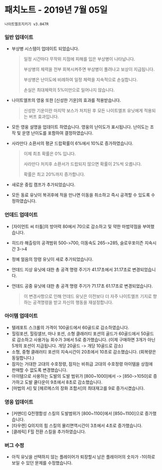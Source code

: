 # 패치노트 - 2019년 7월 05일

```
나이트엘프지키기 v3.047R
```

### 일반 업데이트

- 부상병 시스템이 업데이트 되었습니다.

  > 일정 시간마다 무작위 지점에 피해를 입은 부상병이 나타납니다.
  >
  > 부상병의 체력을 전부 회복시켜주면 부상병이 풀려나고 보상이 지급됩니다.
  >
  > 부상병은 난이도에 비례하여 일정 체력을 지속적으로 손실합니다.
  >
  > 손실은 최대체력의 5%미만으로 일어나지 않습니다.


- 나이트엘프의 영웅 또한 [신성한 기운]의 효과를 적용받습니다.

  > 신성한 기운이란 마지막 보스가 처치된 후 모든 나이트엘프 유닛에게 적용되는 버프 효과입니다.

- 모든 영웅 설명을 업데이트 하였습니다. 영웅의 난이도가 표시됩니다. 난이도는 조작 및 운영 난이도를 포함하여 결정하였습니다.

- 사라만다 소환서의 평균 드랍확률이 6%에서 10%로 증가하였습니다.

  > 이제 최초 확률은 0% 입니다.
  >
  > 사라만다 처치후 소환서가 드랍되지 않으면 확률이 2%씩 오릅니다.
  >
  > 확률은 최고 20%까지 증가합니다.

- 새로운 중립 캠프가 추가되었습니다.

- 모든 동료 유닛이 복귀후에 적을 만나면 이동을 취소하고 즉시 공격할 수 있도록 수정하였습니다.
### 언데드 업데이트

- [자이언트 씨 터틀]의 방어력 80에서 70으로 감소하고 및 약한 마법약점을 부여했습니다.

- 히드라 해츨링의 공격범위 500->700, 이동속도 265->285, 슬로우포이즌 지속시간 3->4

- 정예 얼음의 망령 유닛이 새로 추가되었습니다.

- 언데드 지상 유닛에 대한 총 공격 명령 주기가 41.17초에서 31.17초로 변경되었습니다.

- 언데드 공중 유닛에 대한 총 공격 명령 주기가 71.17초 61.17초로 변경되었습니다.

  > 이 변경사항으로 인해 언데드 유닛은 이전보다 더 자주 나이트엘프 기지로 향하는 공격명령을 받고 자신의 행동을 재설정합니다.

### 아이템 업데이트

- 텔레포트 스크롤의 가격이 100골드에서 60골드로 감소하였습니다.
- 힐링포션, 힐링샐브, 마나 포션, 소형 클래러티 포션의 골드가 60골드에서 50골드로 감소하고 사용가능 회수가 3에서 5로 증가했습니다. (이제 구매하면 3개가 아닌 5개의 포션이 지급됩니다. 개당 20골드 -> 개당 10골드로 감소)
- 소형, 중형 클래러티 포션의 지속시간이 20초에서 10초로 감소했습니다. (회복량은 동일합니다.)
- 잠자는 거대한 고대의 수호정령, 잠자는 비취급 고대의 수호정령 아이템을 상점에 판매할 수 없도록 변경했습니다.
- 아이템으로 사용하는 도발의 도발 범위가 [800~1000]에서 -> [850->1050]로 증가하고 도발 쿨다운이 9초에서 8초로 감소했습니다.
- [마법의 서] 및 [헤르메스의 장화 조합서]의 최대재고를 9로 증가시켰습니다.

### 영웅 업데이트

- [커맨더] Q전쟁함성 스킬의 도발범위가 [800~1100]에서 [850~1100]으로 증가했습니다.
- [타우렌] Q의지의 힘 스킬의 물리면역시간이 3초에서 4초로 증가했습니다.
- [클레릭] F힐 전환 스킬을 추가하였습니다.

### 버그 수정
- 아직 유닛을 선택하지 않는 플레이어가 퇴장할시 남은 플레이어의 숫자가 -1이하로 보일 수 있던 문제를 수정했습니다.